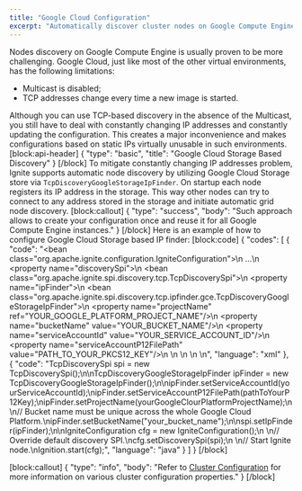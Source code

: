 ```yaml
---
title: "Google Cloud Configuration"
excerpt: "Automatically discover cluster nodes on Google Compute Engine cluster."
---
```

Nodes discovery on Google Compute Engine is usually proven to be more challenging. Google Cloud, just like most of the other virtual environments, has the following limitations:
* Multicast is disabled;
* TCP addresses change every time a new image is started.

Although you can use TCP-based discovery in the absence of the Multicast, you still have to deal with constantly changing IP addresses and constantly updating the configuration. This creates a major inconvenience and makes configurations based on static IPs virtually unusable in such environments.
[block:api-header]
{
  "type": "basic",
  "title": "Google Cloud Storage Based Discovery"
}
[/block]
To mitigate constantly changing IP addresses problem, Ignite supports automatic node discovery by utilizing Google Cloud Storage store via `TcpDiscoveryGoogleStorageIpFinder`. On startup each node registers its IP address in the storage. This way other nodes can try to connect to any address stored in the storage and initiate automatic grid node discovery.
[block:callout]
{
  "type": "success",
  "body": "Such approach allows to create your configuration once and reuse it for all Google Compute Engine instances."
}
[/block]
Here is an example of how to configure Google Cloud Storage based IP finder:
[block:code]
{
  "codes": [
    {
      "code": "<bean class=\"org.apache.ignite.configuration.IgniteConfiguration\">\n  ...\n  <property name=\"discoverySpi\">\n    <bean class=\"org.apache.ignite.spi.discovery.tcp.TcpDiscoverySpi\">\n      <property name=\"ipFinder\">\n        <bean class=\"org.apache.ignite.spi.discovery.tcp.ipfinder.gce.TcpDiscoveryGoogleStorageIpFinder\">\n          <property name=\"projectName\" ref=\"YOUR_GOOGLE_PLATFORM_PROJECT_NAME\"/>\n          <property name=\"bucketName\" value=\"YOUR_BUCKET_NAME\"/>\n          <property name=\"serviceAccountId\" value=\"YOUR_SERVICE_ACCOUNT_ID\"/>\n          <property name=\"serviceAccountP12FilePath\" value=\"PATH_TO_YOUR_PKCS12_KEY\"/>\n        </bean>\n      </property>\n    </bean>\n  </property>\n</bean>",
      "language": "xml"
    },
    {
      "code": "TcpDiscoverySpi spi = new TcpDiscoverySpi();\n\nTcpDiscoveryGoogleStorageIpFinder ipFinder = new TcpDiscoveryGoogleStorageIpFinder();\n\nipFinder.setServiceAccountId(yourServiceAccountId);\nipFinder.setServiceAccountP12FilePath(pathToYourP12Key);\nipFinder.setProjectName(yourGoogleClourPlatformProjectName);\n\n// Bucket name must be unique across the whole Google Cloud Platform.\nipFinder.setBucketName(\"your_bucket_name\");\n\nspi.setIpFinder(ipFinder);\n\nIgniteConfiguration cfg = new IgniteConfiguration();\n \n// Override default discovery SPI.\ncfg.setDiscoverySpi(spi);\n \n// Start Ignite node.\nIgnition.start(cfg);",
      "language": "java"
    }
  ]
}
[/block]

[block:callout]
{
  "type": "info",
  "body": "Refer to [Cluster Configuration](doc:cluster-config) for more information on various cluster configuration properties."
}
[/block]